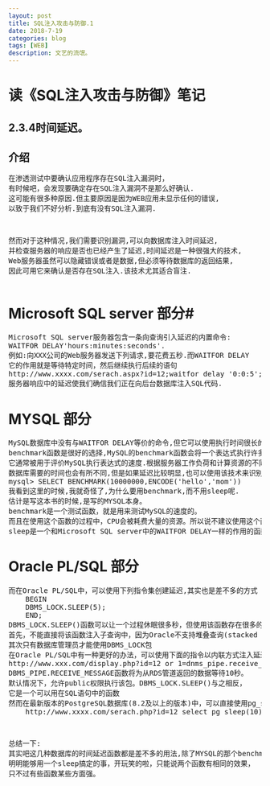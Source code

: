 ```yaml
---
layout: post
title: SQL注入攻击与防御.1
date: 2018-7-19
categories: blog
tags: [WEB]
description: 文艺的流氓。
---
```

# 读《SQL注入攻击与防御》笔记 #
## 2.3.4时间延迟。 ##
## 介绍 ##
<pre>
在渗透测试中要确认应用程序存在SQL注入漏洞时，
有时候吧，会发现要确定存在SQL注入漏洞不是那么好确认.
这可能有很多种原因.但主要原因是因为WEB应用未显示任何的错误,
以致于我们不好分析.到底有没有SQL注入漏洞.</pre><pre>
然而对于这种情况,我们需要识别漏洞,可以向数据库注入时间延迟,
并检查服务器的响应是否也已经产生了延迟,时间延迟是一种很强大的技术,
Web服务器虽然可以隐藏错误或者是数据,但必须等待数据库的返回结果,
因此可用它来确认是否存在SQL注入.该技术尤其适合盲注.</pre>
# Microsoft SQL server 部分#
<pre>
Microsoft SQL server服务器包含一条向查询引入延迟的内置命令:
WAITFOR DELAY'hours:minutes:seconds'.
例如:向XXX公司的Web服务器发送下列请求,要花费五秒.而WAITFOR DELAY  
它的作用就是等待特定时间，然后继续执行后续的语句
http://www.xxxx.com/serach.aspx?id=12;waitfor delay '0:0:5';--
服务器响应中的延迟使我们确信我们正在向后台数据库注入SQL代码.</pre>
# MYSQL 部分 #
<pre>
MySQL数据库中没有与WAITFOR DELAY等价的命令,但它可以使用执行时间很长的函数来引入延迟.
benchmark函数是很好的选择,MySQL的benchmark函数会将一个表达式执行许多次,
它通常被用于评价MySQL执行表达式的速度.根据服务器工作负荷和计算资源的不同,
数据库需要的时间也会有所不同,但是如果延迟比较明显,也可以使用该技术来识别漏洞.例子:
mysql> SELECT BENCHMARK(10000000,ENCODE('hello','mom'))
我看到这里的时候,我就奇怪了,为什么要用benchmark,而不用sleep呢.
估计是写这本书的时候,是写的MYSQL本身。
benchmark是一个测试函数，就是用来测试MySQL的速度的。
而且在使用这个函数的过程中，CPU会被耗费大量的资源。所以说不建议使用这个函数。
sleep是一个和Microsoft SQL server中的WAITFOR DELAY一样的作用的函数，都是等几秒在来实现.
</pre>
# Oracle PL/SQL 部分 #
<pre>
而在Oracle PL/SQL中，可以使用下列指令集创建延迟,其实也是差不多的方式
   	BEGIN
   	DBMS_LOCK.SLEEP(5);
   	END;
DBMS_LOCK.SLEEP()函数可以让一个过程休眠很多秒，但使用该函数存在很多的限制，
首先，不能直接将该函数注入子查询中，因为Oracle不支持堆叠查询(stacked query)。
其次只有数据库管理员才能使用DBMS_LOCK包
在Oracle PL/SQL中有一种更好的办法，可以使用下面的指令以内联方式注入延迟：
http://www.xxx.com/display.php?id=12 or 1=dnms_pipe.receive_message('RDS',10)
DBMS_PIPE.RECEIVE_MESSAGE函数将为从RDS管道返回的数据等待10秒。
默认情况下，允许public权限执行该包。DBMS_LOCK.SLEEP()与之相反，<br>它是一个可以用在SQL语句中的函数
然而在最新版本的PostgreSQL数据库(8.2及以上的版本)中，可以直接使用pg_sleep函数来引出延迟
	http://www.xxxx.com/serach.php?id=12 select pg_sleep(10)--
</pre><pre>
总结一下:
其实吧这几种数据库的时间延迟函数都是差不多的用法,除了MYSQL的那个benchmark.
明明能够用一个sleep搞定的事，开玩笑的啦，只能说两个函数有相同的效果，
只不过有些函数某些方面强。</pre>